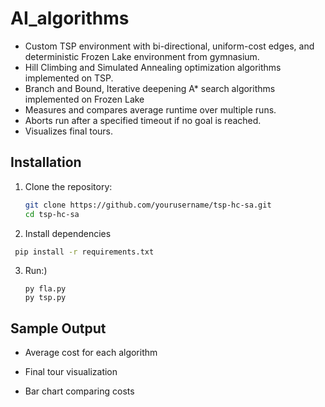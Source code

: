# AI_algorithms

- Custom TSP environment with bi-directional, uniform-cost edges, and deterministic Frozen Lake environment from gymnasium.
- Hill Climbing and Simulated Annealing optimization algorithms implemented on TSP.
- Branch and Bound, Iterative deepening A* search algorithms implemented on Frozen Lake
- Measures and compares average runtime over multiple runs.
- Aborts run after a specified timeout if no goal is reached.
- Visualizes final tours.

## Installation

1. Clone the repository:

   ```bash
   git clone https://github.com/yourusername/tsp-hc-sa.git
   cd tsp-hc-sa
   ```

2. Install dependencies
   
  ```bash 
   pip install -r requirements.txt
  ```

3. Run:)
   ```
   py fla.py
   py tsp.py
   ```
 ## Sample Output

- Average cost for each algorithm

- Final tour visualization

- Bar chart comparing costs


